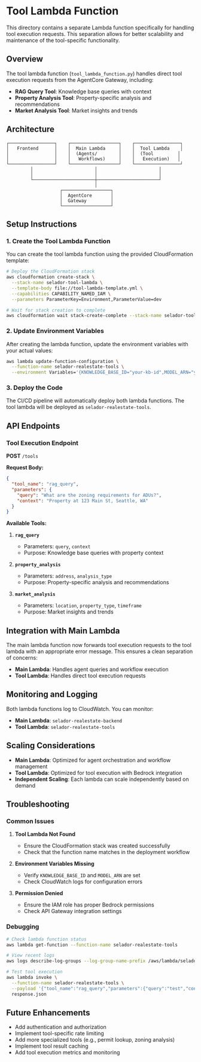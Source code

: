 # Tool Lambda Function

This directory contains a separate Lambda function specifically for handling tool execution requests. This separation allows for better scalability and maintenance of the tool-specific functionality.

## Overview

The tool lambda function (`tool_lambda_function.py`) handles direct tool execution requests from the AgentCore Gateway, including:

- **RAG Query Tool**: Knowledge base queries with context
- **Property Analysis Tool**: Property-specific analysis and recommendations
- **Market Analysis Tool**: Market insights and trends

## Architecture

```
┌─────────────────┐    ┌──────────────────┐    ┌─────────────────┐
│   Frontend      │    │  Main Lambda     │    │  Tool Lambda    │
│                 │    │  (Agents/        │    │  (Tool         │
│                 │    │   Workflows)     │    │   Execution)   │
└─────────────────┘    └──────────────────┘    └─────────────────┘
         │                       │                       │
         │                       │                       │
         └───────────────────────┼───────────────────────┘
                                 │
                    ┌──────────────────┐
                    │  AgentCore       │
                    │  Gateway         │
                    └──────────────────┘
```

## Setup Instructions

### 1. Create the Tool Lambda Function

You can create the tool lambda function using the provided CloudFormation template:

```bash
# Deploy the CloudFormation stack
aws cloudformation create-stack \
  --stack-name selador-tool-lambda \
  --template-body file://tool-lambda-template.yml \
  --capabilities CAPABILITY_NAMED_IAM \
  --parameters ParameterKey=Environment,ParameterValue=dev

# Wait for stack creation to complete
aws cloudformation wait stack-create-complete --stack-name selador-tool-lambda
```

### 2. Update Environment Variables

After creating the lambda function, update the environment variables with your actual values:

```bash
aws lambda update-function-configuration \
  --function-name selador-realestate-tools \
  --environment Variables='{KNOWLEDGE_BASE_ID="your-kb-id",MODEL_ARN="your-model-arn"}'
```

### 3. Deploy the Code

The CI/CD pipeline will automatically deploy both lambda functions. The tool lambda will be deployed as `selador-realestate-tools`.

## API Endpoints

### Tool Execution Endpoint

**POST** `/tools`

**Request Body:**
```json
{
  "tool_name": "rag_query",
  "parameters": {
    "query": "What are the zoning requirements for ADUs?",
    "context": "Property at 123 Main St, Seattle, WA"
  }
}
```

**Available Tools:**

1. **`rag_query`**
   - Parameters: `query`, `context`
   - Purpose: Knowledge base queries with property context

2. **`property_analysis`**
   - Parameters: `address`, `analysis_type`
   - Purpose: Property-specific analysis and recommendations

3. **`market_analysis`**
   - Parameters: `location`, `property_type`, `timeframe`
   - Purpose: Market insights and trends

## Integration with Main Lambda

The main lambda function now forwards tool execution requests to the tool lambda with an appropriate error message. This ensures a clean separation of concerns:

- **Main Lambda**: Handles agent queries and workflow execution
- **Tool Lambda**: Handles direct tool execution requests

## Monitoring and Logging

Both lambda functions log to CloudWatch. You can monitor:

- **Main Lambda**: `selador-realestate-backend`
- **Tool Lambda**: `selador-realestate-tools`

## Scaling Considerations

- **Main Lambda**: Optimized for agent orchestration and workflow management
- **Tool Lambda**: Optimized for tool execution with Bedrock integration
- **Independent Scaling**: Each lambda can scale independently based on demand

## Troubleshooting

### Common Issues

1. **Tool Lambda Not Found**
   - Ensure the CloudFormation stack was created successfully
   - Check that the function name matches in the deployment workflow

2. **Environment Variables Missing**
   - Verify `KNOWLEDGE_BASE_ID` and `MODEL_ARN` are set
   - Check CloudWatch logs for configuration errors

3. **Permission Denied**
   - Ensure the IAM role has proper Bedrock permissions
   - Check API Gateway integration settings

### Debugging

```bash
# Check lambda function status
aws lambda get-function --function-name selador-realestate-tools

# View recent logs
aws logs describe-log-groups --log-group-name-prefix /aws/lambda/selador-realestate-tools

# Test tool execution
aws lambda invoke \
  --function-name selador-realestate-tools \
  --payload '{"tool_name":"rag_query","parameters":{"query":"test","context":"test"}}' \
  response.json
```

## Future Enhancements

- Add authentication and authorization
- Implement tool-specific rate limiting
- Add more specialized tools (e.g., permit lookup, zoning analysis)
- Implement tool result caching
- Add tool execution metrics and monitoring 